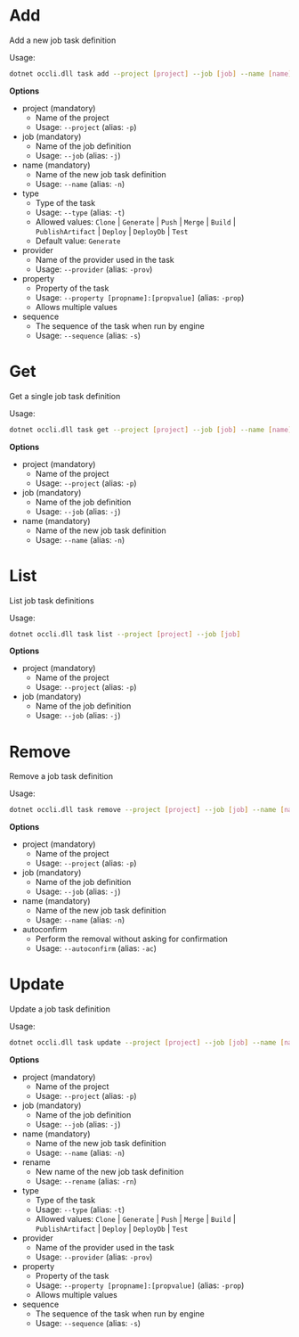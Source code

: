 # Add

Add a new job task definition

Usage: 
```sh
dotnet occli.dll task add --project [project] --job [job] --name [name] --type [type] --provider [provider] --property [propname]:[propvalue]
```

**Options**
* project (mandatory)
    * Name of the project
    * Usage: `--project` (alias: `-p`)
* job (mandatory)
    * Name of the job definition
    * Usage: `--job` (alias: `-j`)
* name (mandatory)
    * Name of the new job task definition
    * Usage: `--name` (alias: `-n`)
* type
    * Type of the task
    * Usage: `--type` (alias: `-t`)
    * Allowed values: `Clone` | `Generate` | `Push` | `Merge` | `Build` | `PublishArtifact` | `Deploy` | `DeployDb` | `Test`
    * Default value: `Generate`
* provider
    * Name of the provider used in the task
    * Usage: `--provider` (alias: `-prov`)
* property
    * Property of the task
    * Usage: `--property [propname]:[propvalue]` (alias: `-prop`)
    * Allows multiple values
* sequence
    * The sequence of the task when run by engine
    * Usage: `--sequence` (alias: `-s`)

# Get
Get a single job task definition

Usage: 
```sh
dotnet occli.dll task get --project [project] --job [job] --name [name]
```

**Options**
* project (mandatory)
    * Name of the project
    * Usage: `--project` (alias: `-p`)
* job (mandatory)
    * Name of the job definition
    * Usage: `--job` (alias: `-j`)
* name (mandatory)
    * Name of the new job task definition
    * Usage: `--name` (alias: `-n`)

# List
List job task definitions

Usage: 
```sh
dotnet occli.dll task list --project [project] --job [job]
```

**Options**
* project (mandatory)
    * Name of the project
    * Usage: `--project` (alias: `-p`)
* job (mandatory)
    * Name of the job definition
    * Usage: `--job` (alias: `-j`)

# Remove
Remove a job task definition

Usage: 
```sh
dotnet occli.dll task remove --project [project] --job [job] --name [name]
```

**Options**
* project (mandatory)
    * Name of the project
    * Usage: `--project` (alias: `-p`)
* job (mandatory)
    * Name of the job definition
    * Usage: `--job` (alias: `-j`)
* name (mandatory)
    * Name of the new job task definition
    * Usage: `--name` (alias: `-n`)
* autoconfirm
    * Perform the removal without asking for confirmation
    * Usage: `--autoconfirm` (alias: `-ac`)

# Update
Update a job task definition

Usage: 
```sh
dotnet occli.dll task update --project [project] --job [job] --name [name] --rename [newname] --type [type] --provider [provider] --property [propname]:[propvalue]
```

**Options**
* project (mandatory)
    * Name of the project
    * Usage: `--project` (alias: `-p`)
* job (mandatory)
    * Name of the job definition
    * Usage: `--job` (alias: `-j`)
* name (mandatory)
    * Name of the new job task definition
    * Usage: `--name` (alias: `-n`)
* rename
    * New name of the new job task definition
    * Usage: `--rename` (alias: `-rn`)
* type
    * Type of the task
    * Usage: `--type` (alias: `-t`)
    * Allowed values: `Clone` | `Generate` | `Push` | `Merge` | `Build` | `PublishArtifact` | `Deploy` | `DeployDb` | `Test`
* provider
    * Name of the provider used in the task
    * Usage: `--provider` (alias: `-prov`)
* property
    * Property of the task
    * Usage: `--property [propname]:[propvalue]` (alias: `-prop`)
    * Allows multiple values
* sequence
    * The sequence of the task when run by engine
    * Usage: `--sequence` (alias: `-s`)
